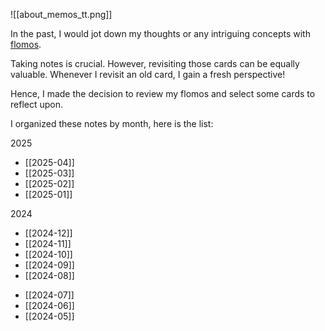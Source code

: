 ![[about_memos_tt.png]]

In the past, I would jot down my thoughts or any intriguing concepts with [flomos](https://flomoapp.com/). 

Taking notes is crucial. 
However, revisiting those cards can be equally valuable. 
Whenever I revisit an old card, I gain a fresh perspective! 

Hence, I made the decision to review my flomos and select some cards to reflect upon.

I organized these notes by month, here is the list:

2025

* [[2025-04]]
* [[2025-03]]
* [[2025-02]]
* [[2025-01]]

2024

* [[2024-12]]
* [[2024-11]]
* [[2024-10]]
* [[2024-09]]
* [[2024-08]]
- [[2024-07]]
- [[2024-06]]
- [[2024-05]]